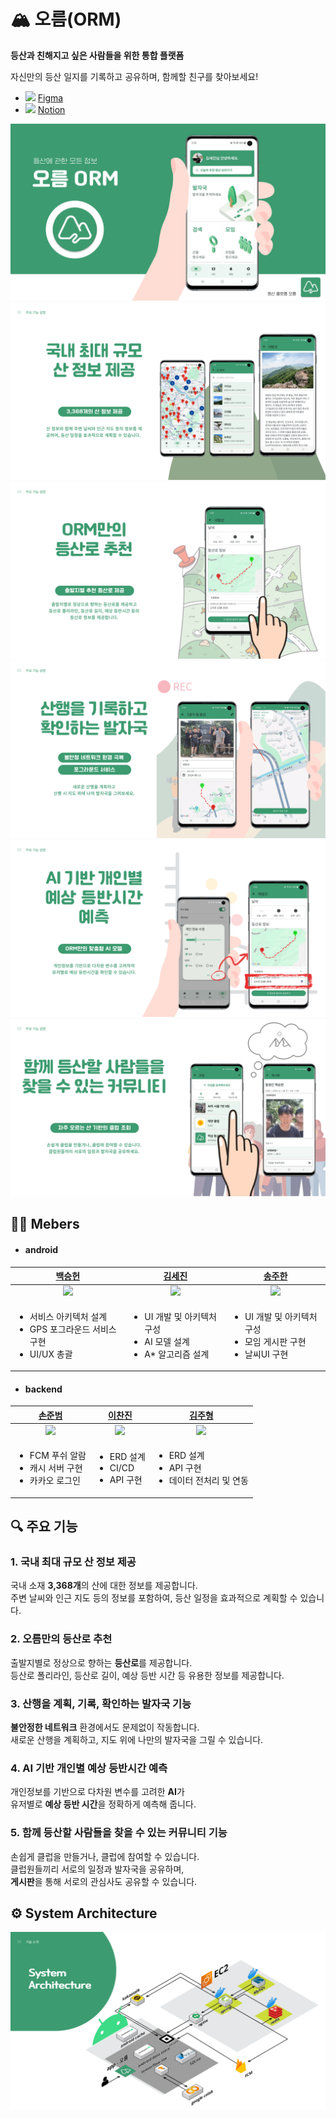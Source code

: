 # 🏔 오름(ORM)

**등산과 친해지고 싶은 사람들을 위한 통합 플랫폼**

자신만의 등산 일지를 기록하고 공유하며, 함께할 친구를 찾아보세요!

<div align="left">

- <img src="https://img.icons8.com/color/20/000000/figma--v1.png"/> [Figma](https://www.figma.com/design/hqzvkj4XuLN4beGzodbbyt/%ED%94%8C%EB%A1%9C%EC%9A%B0-%EC%B0%A8%ED%8A%B8?node-id=0-1&t=n5dcGHgkT1Ca87Qc-0)
- <img src="https://img.icons8.com/ios-filled/20/000000/notion.png"/> [Notion](https://yuihirasawa.notion.site/7-9-PJT-1d1ef668e018444ebd7513cbde3f4029?pvs=4)

</div>

![img](./asset/01.png)
![img](./asset/02.png)
![img](./asset/03.png)
![img](./asset/04.png)
![img](./asset/05.png)
![img](./asset/06.png)

## 👯‍♂️ Mebers

<div align="left">

- #### android

|                                         [백승헌](https://github.com/elic121)                                         |                                       [김세진](https://github.com/K-sejin)                                        |                                      [송주한](https://github.com/SongJH97)                                      |
| :------------------------------------------------------------------------------------------------------------------: | :---------------------------------------------------------------------------------------------------------------: | :-------------------------------------------------------------------------------------------------------------: |
|                     <img src="https://avatars.githubusercontent.com/u/87183040?v=4" width="300">                     |                   <img src="https://avatars.githubusercontent.com/u/144119651?v=4" width="300">                   |                  <img src="https://avatars.githubusercontent.com/u/83583546?v=4" width="300">                   |
| <div align="left"><ul><li>서비스 아키텍처 설계</li><li>GPS 포그라운드 서비스 구현</li><li>UI/UX 총괄</li></ul></div> | <div align="left"><ul><li>UI 개발 및 아키텍처 구성</li><li>AI 모델 설계</li><li>A\* 알고리즘 설계</li></ul></div> | <div align="left"><ul><li>UI 개발 및 아키텍처 구성</li><li>모임 게시판 구현</li><li>날씨UI 구현</li></ul></div> |

- #### backend

|                               [손준범](https://github.com/junbeom-Son)                               |                      [이찬진](https://github.com/jinchandol)                      |                                [김주형](https://github.com/j00boy)                                |
| :--------------------------------------------------------------------------------------------------: | :-------------------------------------------------------------------------------: | :-----------------------------------------------------------------------------------------------: |
|             <img src="https://avatars.githubusercontent.com/u/89973303?v=4" width="300">             |   <img src="https://avatars.githubusercontent.com/u/100199798?v=4" width="300">   |           <img src="https://avatars.githubusercontent.com/u/156047440?v=4" width="300">           |
| <div align="left"><ul><li>FCM 푸쉬 알람</li><li>캐시 서버 구현</li><li>카카오 로그인</li></ul></div> | <div align="left"><ul><li>ERD 설계</li><li>CI/CD</li><li>API 구현</li></ul></div> | <div align="left"><ul><li>ERD 설계</li><li>API 구현</li><li>데이터 전처리 및 연동</li></ul></div> |

</div>

## 🔍 주요 기능

### 1. 국내 최대 규모 산 정보 제공

국내 소재 **3,368개**의 산에 대한 정보를 제공합니다.  
주변 날씨와 인근 지도 등의 정보를 포함하여, 등산 일정을 효과적으로 계획할 수 있습니다.

### 2. 오름만의 등산로 추천

출발지별로 정상으로 향하는 **등산로**를 제공합니다.  
등산로 폴리라인, 등산로 길이, 예상 등반 시간 등 유용한 정보를 제공합니다.

### 3. 산행을 계획, 기록, 확인하는 발자국 기능

**불안정한 네트워크** 환경에서도 문제없이 작동합니다.  
새로운 산행을 계획하고, 지도 위에 나만의 발자국을 그릴 수 있습니다.

### 4. AI 기반 개인별 예상 등반시간 예측

개인정보를 기반으로 다차원 변수를 고려한 **AI**가  
유저별로 **예상 등반 시간**을 정확하게 예측해 줍니다.

### 5. 함께 등산할 사람들을 찾을 수 있는 커뮤니티 기능

손쉽게 클럽을 만들거나, 클럽에 참여할 수 있습니다.  
클럽원들끼리 서로의 일정과 발자국을 공유하며,  
**게시판**을 통해 서로의 관심사도 공유할 수 있습니다.

## ⚙ System Architecture

![img](./asset/07.png)
